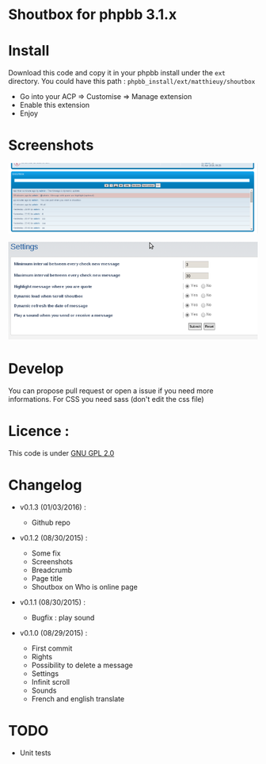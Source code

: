 Shoutbox for phpbb 3.1.x
========================


Install
=======

Download this code and copy it in your phpbb install under the `ext` directory.
You could have this path : `phpbb_install/ext/matthieuy/shoutbox`

- Go into your ACP => Customise => Manage extension
- Enable this extension
- Enjoy

Screenshots
===========

![Shoutbox](screenshots/shoutbox.png "Shoutbox")

![ACP](screenshots/shoutbox-acp.png "ACP")

Develop
=======

You can propose pull request or open a issue if you need more informations.
For CSS you need sass (don't edit the css file)

Licence :
=========

This code is under [GNU GPL 2.0](http://opensource.org/licenses/gpl-2.0.php)

Changelog
=========

- v0.1.3 (01/03/2016) :
    - Github repo

- v0.1.2 (08/30/2015) :
    - Some fix
    - Screenshots
    - Breadcrumb
    - Page title
    - Shoutbox on Who is online page

- v0.1.1 (08/30/2015) : 
    - Bugfix : play sound

- v0.1.0 (08/29/2015) :   
    - First commit
    - Rights
    - Possibility to delete a message
    - Settings
    - Infinit scroll
    - Sounds
    - French and english translate

TODO
====

- Unit tests
